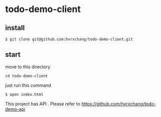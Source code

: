 # todo-demo-client
## install
```
$ git clone git@github.com:hxrxchang/todo-demo-client.git
```

## start
move to this directory
```
cd todo-demo-client
```
just run this command
```
$ open index.html
```

This project has API .
Please refer to https://github.com/hxrxchang/todo-demo-api
